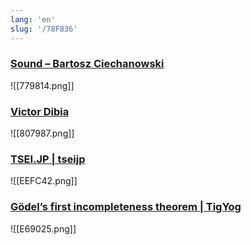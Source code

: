 ```yaml
---
lang: 'en'
slug: '/78F836'
---
```


### [Sound – Bartosz Ciechanowski](https://ciechanow.ski/sound/)

![[779814.png]]

### [Victor Dibia](https://victordibia.com/)

![[807987.png]]

### [TSEI.JP | tseijp](https://tsei.jp/)

![[EEFC42.png]]

### [Gödel’s first incompleteness theorem | TigYog](https://tigyog.app/d/H7XOvXvC_x/r/goedel-s-first-incompleteness-theorem)

![[E69025.png]]
